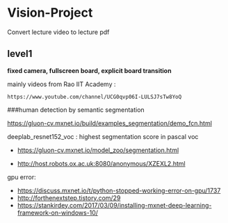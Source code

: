 # Vision-Project
Convert lecture video to lecture pdf



## level1

**fixed camera, fullscreen board, explicit board transition**

mainly videos from Rao IIT Academy : 

`https://www.youtube.com/channel/UCG0qvp06I-LULSJ7sTw8YoQ`



###human detection by semantic segmentation

https://gluon-cv.mxnet.io/build/examples_segmentation/demo_fcn.html



deeplab_resnet152_voc : highest segmentation score in pascal voc

- https://gluon-cv.mxnet.io/model_zoo/segmentation.html

- http://host.robots.ox.ac.uk:8080/anonymous/XZEXL2.html



gpu error:

- https://discuss.mxnet.io/t/python-stopped-working-error-on-gpu/1737
- http://forthenextstep.tistory.com/29
- https://stankirdey.com/2017/03/09/installing-mxnet-deep-learning-framework-on-windows-10/